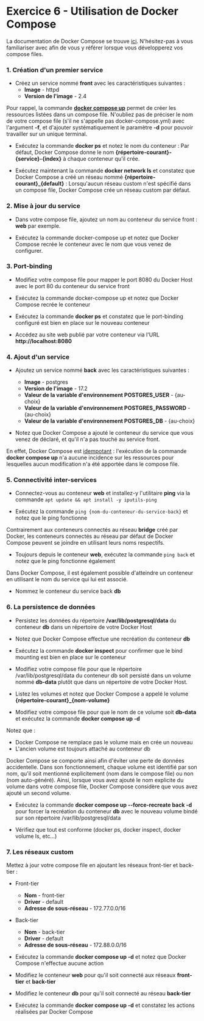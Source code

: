 # Exercice 6 - Utilisation de Docker Compose

La documentation de Docker Compose se trouve [ici](https://docs.docker.com/reference/compose-file/). N'hésitez-pas à vous familiariser avec afin de vous y référer lorsque vous développerez vos compose files.

### 1. Création d'un premier service

- Créez un service nommé **front** avec les caractéristiques suivantes :
    - **Image** - httpd
    - **Version de l'image** - 2.4

Pour rappel, la commande **[docker compose up](https://docs.docker.com/reference/cli/docker/compose/up/)** permet de créer les ressources listées dans un compose file. N'oubliez pas de préciser le nom de votre compose file (s'il ne s'appelle pas docker-compose.yml) avec l'argument **-f**, et d'ajouter systématiquement le paramètre **-d** pour pouvoir travailler sur un unique terminal.

- Exécutez la commande **docker ps** et notez le nom du conteneur : Par défaut, Docker Compose donne le nom **{répertoire-courant}-{service}-{index}** à chaque conteneur qu'il crée.

- Exécutez maintenant la commande **docker network ls** et constatez que Docker Compose a créé un réseau nommé **{répertoire-courant}_{default}** : Lorsqu'aucun réseau custom n'est spécifié dans un compose file, Docker Compose crée un réseau custom par défaut.

### 2. Mise à jour du service

- Dans votre compose file, ajoutez un nom au conteneur du service front : **web** par exemple.

- Exécutez la commande docker-compose up et notez que Docker Compose recrée le conteneur avec le nom que vous venez de configurer.

### 3. Port-binding

- Modifiez votre compose file pour mapper le port 8080 du Docker Host avec le port 80 du conteneur du service front

- Exécutez la commande docker-compose up et notez que Docker Compose recrée le conteneur

- Exécutez la commande **docker ps** et constatez que le port-binding configuré est bien en place sur le nouveau conteneur

- Accédez au site web publié par votre conteneur via l'URL **http://localhost:8080**

### 4. Ajout d'un service

- Ajoutez un service nommé **back** avec les caractéristiques suivantes :
    - **Image** - postgres
    - **Version de l'image** - 17.2
    - **Valeur de la variable d'environnement POSTGRES_USER** - {au-choix}
    - **Valeur de la variable d'environnement POSTGRES_PASSWORD** - {au-choix}
    - **Valeur de la variable d'environnement POSTGRES_DB** - {au-choix}

- Notez que Docker Compose a ajouté le conteneur du service que vous venez de déclaré, et qu'il n'a pas touché au service front.

En effet, Docker Compose est [idempotant](https://fr.wikipedia.org/wiki/Idempotence) : l'exécution de la commande **docker compose up** n'a aucune incidence sur les ressources pour lesquelles aucun modification n'a été apportée dans le compose file.

### 5. Connectivité inter-services

- Connectez-vous au conteneur **web** et installez-y l'utilitaire **ping** via la commande `apt update && apt install -y iputils-ping`

- Exécutez la commande `ping {nom-du-conteneur-du-service-back}` et notez que le ping fonctionne

Contrairement aux conteneurs connectés au réseau **bridge** créé par Docker, les conteneurs connectés au réseau par défaut de Docker Compose peuvent se joindre en utilisant leurs noms respectifs.

- Toujours depuis le conteneur **web**, exécutez la commande `ping back` et notez que le ping fonctionne également

Dans Docker Compose, il est également possible d'atteindre un conteneur en utilisant le nom du service qui lui est associé.

- Nommez le conteneur du service back **db**

### 6. La persistence de données

- Persistez les données du répertoire **/var/lib/postgresql/data** du conteneur **db** dans un répertoire de votre Docker Host

- Notez que Docker Compose effectue une recréation du conteneur **db**

- Exécutez la commande **docker inspect** pour confirmer que le bind mounting est bien en place sur le conteneur

- Modifiez votre compose file pour que le répertoire /var/lib/postgresql/data du conteneur db soit persisté dans un volume nommé **db-data** plutôt que dans un répertoire de votre Docker Host.

- Listez les volumes et notez que Docker Compose a appelé le volume **{répertoire-courant}_{nom-volume}**

- Modifiez votre compose file pour que le nom de ce volume soit **db-data** et exécutez la commande **docker compose up -d**

Notez que :

- Docker Compose ne remplace pas le volume mais en crée un nouveau
- L'ancien volume est toujours attaché au conteneur db

Docker Compose se comporte ainsi afin d'éviter une perte de données accidentelle. Dans son fonctionnement, chaque volume est identifié par son nom, qu'il soit mentionné explicitement (nom dans le compose file) ou non (nom auto-généré). Ainsi, lorsque vous avez ajouté le nom explicite du volume dans votre compose file, Docker Compose considère que vous avez ajouté un second volume.

- Exécutez la commande **docker compose up --force-recreate back -d** pour forcer la recréation du conteneur **db** avec le nouveau volume bindé sur son répertoire /var/lib/postgresql/data

- Vérifiez que tout est conforme (docker ps, docker inspect, docker volume ls, etc...)

### 7. Les réseaux custom

Mettez à jour votre compose file en ajoutant les réseaux front-tier et back-tier :

- Front-tier
    - **Nom** - front-tier
    - **Driver** - default
    - **Adresse de sous-réseau** - 172.77.0.0/16

- Back-tier
    - **Nom** - back-tier
    - **Driver** - default
    - **Adresse de sous-réseau** - 172.88.0.0/16

- Exécutez la commande **docker compose up -d** et notez que Docker Compose n'effectue aucune action

- Modifiez le conteneur **web** pour qu'il soit connecté aux réseaux **front-tier** et **back-tier**

- Modifiez le conteneur **db** pour qu'il soit connecté au réseau **back-tier**

- Exécutez la commande **docker compose up -d** et constatez les actions réalisées par Docker Compose